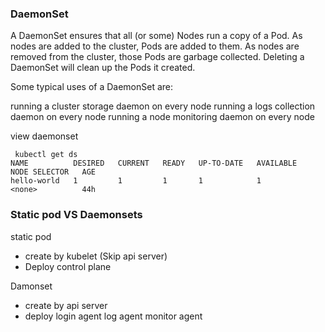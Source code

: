 ### DaemonSet
A DaemonSet ensures that all (or some) Nodes run a copy of a Pod. As nodes are added to the cluster, Pods are added to them. As nodes are removed from the cluster, those Pods are garbage collected. Deleting a DaemonSet will clean up the Pods it created.

Some typical uses of a DaemonSet are:

running a cluster storage daemon on every node
running a logs collection daemon on every node
running a node monitoring daemon on every node

view daemonset
```
 kubectl get ds
NAME          DESIRED   CURRENT   READY   UP-TO-DATE   AVAILABLE   NODE SELECTOR   AGE
hello-world   1         1         1       1            1           <none>          44h
```

### Static pod VS Daemonsets

static pod
- create by kubelet (Skip api server)
- Deploy control plane

Damonset
- create by api server
- deploy login agent log agent monitor agent





